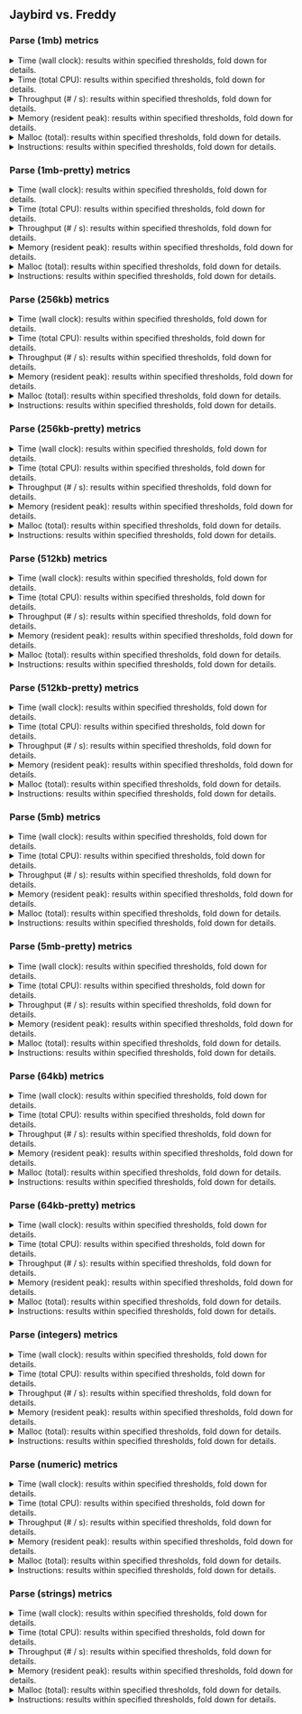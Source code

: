 
## Jaybird vs. Freddy

### Parse (1mb) metrics

<details><summary>Time (wall clock): results within specified thresholds, fold down for details.</summary>
<p>

|         Time (wall clock) (μs) *         |        p0 |       p25 |       p50 |       p75 |       p90 |       p99 |      p100 |   Samples |
|:----------------------------------------:|----------:|----------:|----------:|----------:|----------:|----------:|----------:|----------:|
|                  freddy                  |      3400 |      3521 |      3559 |      3684 |      3934 |      4039 |      4094 |       272 |
|                 jaybird                  |      2142 |      2189 |      2238 |      2421 |      2499 |      2562 |      2635 |       427 |
|                    Δ                     |     -1258 |     -1332 |     -1321 |     -1263 |     -1435 |     -1477 |     -1459 |       155 |
|              Improvement %               |        37 |        38 |        37 |        34 |        36 |        37 |        36 |       155 |

<p>
</details>

<details><summary>Time (total CPU): results within specified thresholds, fold down for details.</summary>
<p>

|         Time (total CPU) (μs) *          |        p0 |       p25 |       p50 |       p75 |       p90 |       p99 |      p100 |   Samples |
|:----------------------------------------:|----------:|----------:|----------:|----------:|----------:|----------:|----------:|----------:|
|                  freddy                  |      3409 |      3523 |      3561 |      3686 |      3930 |      4037 |      4087 |       272 |
|                 jaybird                  |      2144 |      2191 |      2238 |      2423 |      2501 |      2568 |      2632 |       427 |
|                    Δ                     |     -1265 |     -1332 |     -1323 |     -1263 |     -1429 |     -1469 |     -1455 |       155 |
|              Improvement %               |        37 |        38 |        37 |        34 |        36 |        36 |        36 |       155 |

<p>
</details>

<details><summary>Throughput (# / s): results within specified thresholds, fold down for details.</summary>
<p>

|          Throughput (# / s) (#)          |        p0 |       p25 |       p50 |       p75 |       p90 |       p99 |      p100 |   Samples |
|:----------------------------------------:|----------:|----------:|----------:|----------:|----------:|----------:|----------:|----------:|
|                  freddy                  |       294 |       284 |       281 |       271 |       254 |       248 |       244 |       272 |
|                 jaybird                  |       467 |       457 |       447 |       413 |       400 |       390 |       379 |       427 |
|                    Δ                     |       173 |       173 |       166 |       142 |       146 |       142 |       135 |       155 |
|              Improvement %               |        59 |        61 |        59 |        52 |        57 |        57 |        55 |       155 |

<p>
</details>

<details><summary>Memory (resident peak): results within specified thresholds, fold down for details.</summary>
<p>

|        Memory (resident peak) (M)        |        p0 |       p25 |       p50 |       p75 |       p90 |       p99 |      p100 |   Samples |
|:----------------------------------------:|----------:|----------:|----------:|----------:|----------:|----------:|----------:|----------:|
|                  freddy                  |        27 |        29 |        29 |        29 |        29 |        29 |        29 |       272 |
|                 jaybird                  |        29 |        31 |        31 |        31 |        31 |        31 |        31 |       427 |
|                    Δ                     |         2 |         2 |         2 |         2 |         2 |         2 |         2 |       155 |
|              Improvement %               |        -7 |        -7 |        -7 |        -7 |        -7 |        -7 |        -7 |       155 |

<p>
</details>

<details><summary>Malloc (total): results within specified thresholds, fold down for details.</summary>
<p>

|           Malloc (total) (K) *           |        p0 |       p25 |       p50 |       p75 |       p90 |       p99 |      p100 |   Samples |
|:----------------------------------------:|----------:|----------:|----------:|----------:|----------:|----------:|----------:|----------:|
|                  freddy                  |        11 |        11 |        11 |        11 |        11 |        11 |        11 |       272 |
|                 jaybird                  |        11 |        11 |        11 |        11 |        11 |        11 |        11 |       427 |
|                    Δ                     |         0 |         0 |         0 |         0 |         0 |         0 |         0 |       155 |
|              Improvement %               |         0 |         0 |         0 |         0 |         0 |         0 |         0 |       155 |

<p>
</details>

<details><summary>Instructions: results within specified thresholds, fold down for details.</summary>
<p>

|            Instructions (M) *            |        p0 |       p25 |       p50 |       p75 |       p90 |       p99 |      p100 |   Samples |
|:----------------------------------------:|----------:|----------:|----------:|----------:|----------:|----------:|----------:|----------:|
|                  freddy                  |        66 |        67 |        67 |        67 |        67 |        68 |        68 |       272 |
|                 jaybird                  |        47 |        47 |        47 |        47 |        47 |        48 |        49 |       427 |
|                    Δ                     |       -19 |       -20 |       -20 |       -20 |       -20 |       -20 |       -19 |       155 |
|              Improvement %               |        29 |        30 |        30 |        30 |        30 |        29 |        28 |       155 |

<p>
</details>

### Parse (1mb-pretty) metrics

<details><summary>Time (wall clock): results within specified thresholds, fold down for details.</summary>
<p>

|         Time (wall clock) (μs) *         |        p0 |       p25 |       p50 |       p75 |       p90 |       p99 |      p100 |   Samples |
|:----------------------------------------:|----------:|----------:|----------:|----------:|----------:|----------:|----------:|----------:|
|                  freddy                  |      3518 |      3690 |      3940 |      4094 |      4227 |      4768 |      4908 |       251 |
|                 jaybird                  |      2181 |      2251 |      2294 |      2458 |      2523 |      2589 |      2701 |       418 |
|                    Δ                     |     -1337 |     -1439 |     -1646 |     -1636 |     -1704 |     -2179 |     -2207 |       167 |
|              Improvement %               |        38 |        39 |        42 |        40 |        40 |        46 |        45 |       167 |

<p>
</details>

<details><summary>Time (total CPU): results within specified thresholds, fold down for details.</summary>
<p>

|         Time (total CPU) (μs) *          |        p0 |       p25 |       p50 |       p75 |       p90 |       p99 |      p100 |   Samples |
|:----------------------------------------:|----------:|----------:|----------:|----------:|----------:|----------:|----------:|----------:|
|                  freddy                  |      3526 |      3697 |      3942 |      4094 |      4231 |      4768 |      4903 |       251 |
|                 jaybird                  |      2183 |      2253 |      2292 |      2451 |      2523 |      2597 |      2703 |       418 |
|                    Δ                     |     -1343 |     -1444 |     -1650 |     -1643 |     -1708 |     -2171 |     -2200 |       167 |
|              Improvement %               |        38 |        39 |        42 |        40 |        40 |        46 |        45 |       167 |

<p>
</details>

<details><summary>Throughput (# / s): results within specified thresholds, fold down for details.</summary>
<p>

|          Throughput (# / s) (#)          |        p0 |       p25 |       p50 |       p75 |       p90 |       p99 |      p100 |   Samples |
|:----------------------------------------:|----------:|----------:|----------:|----------:|----------:|----------:|----------:|----------:|
|                  freddy                  |       284 |       271 |       254 |       244 |       237 |       210 |       204 |       251 |
|                 jaybird                  |       459 |       444 |       436 |       407 |       396 |       386 |       370 |       418 |
|                    Δ                     |       175 |       173 |       182 |       163 |       159 |       176 |       166 |       167 |
|              Improvement %               |        62 |        64 |        72 |        67 |        67 |        84 |        81 |       167 |

<p>
</details>

<details><summary>Memory (resident peak): results within specified thresholds, fold down for details.</summary>
<p>

|        Memory (resident peak) (M)        |        p0 |       p25 |       p50 |       p75 |       p90 |       p99 |      p100 |   Samples |
|:----------------------------------------:|----------:|----------:|----------:|----------:|----------:|----------:|----------:|----------:|
|                  freddy                  |        27 |        28 |        28 |        29 |        29 |        29 |        29 |       251 |
|                 jaybird                  |        29 |        31 |        31 |        31 |        31 |        31 |        31 |       418 |
|                    Δ                     |         2 |         3 |         3 |         2 |         2 |         2 |         2 |       167 |
|              Improvement %               |        -7 |       -11 |       -11 |        -7 |        -7 |        -7 |        -7 |       167 |

<p>
</details>

<details><summary>Malloc (total): results within specified thresholds, fold down for details.</summary>
<p>

|           Malloc (total) (K) *           |        p0 |       p25 |       p50 |       p75 |       p90 |       p99 |      p100 |   Samples |
|:----------------------------------------:|----------:|----------:|----------:|----------:|----------:|----------:|----------:|----------:|
|                  freddy                  |        11 |        11 |        11 |        11 |        11 |        11 |        11 |       251 |
|                 jaybird                  |        11 |        11 |        11 |        11 |        11 |        11 |        11 |       418 |
|                    Δ                     |         0 |         0 |         0 |         0 |         0 |         0 |         0 |       167 |
|              Improvement %               |         0 |         0 |         0 |         0 |         0 |         0 |         0 |       167 |

<p>
</details>

<details><summary>Instructions: results within specified thresholds, fold down for details.</summary>
<p>

|            Instructions (M) *            |        p0 |       p25 |       p50 |       p75 |       p90 |       p99 |      p100 |   Samples |
|:----------------------------------------:|----------:|----------:|----------:|----------:|----------:|----------:|----------:|----------:|
|                  freddy                  |        67 |        68 |        68 |        68 |        68 |        69 |        69 |       251 |
|                 jaybird                  |        48 |        48 |        48 |        48 |        48 |        49 |        50 |       418 |
|                    Δ                     |       -19 |       -20 |       -20 |       -20 |       -20 |       -20 |       -19 |       167 |
|              Improvement %               |        28 |        29 |        29 |        29 |        29 |        29 |        28 |       167 |

<p>
</details>

### Parse (256kb) metrics

<details><summary>Time (wall clock): results within specified thresholds, fold down for details.</summary>
<p>

|         Time (wall clock) (μs) *         |        p0 |       p25 |       p50 |       p75 |       p90 |       p99 |      p100 |   Samples |
|:----------------------------------------:|----------:|----------:|----------:|----------:|----------:|----------:|----------:|----------:|
|                  freddy                  |       855 |       874 |       887 |       967 |       986 |      1021 |      1080 |      1039 |
|                 jaybird                  |       534 |       546 |       558 |       611 |       624 |       654 |       746 |      1609 |
|                    Δ                     |      -321 |      -328 |      -329 |      -356 |      -362 |      -367 |      -334 |       570 |
|              Improvement %               |        38 |        38 |        37 |        37 |        37 |        36 |        31 |       570 |

<p>
</details>

<details><summary>Time (total CPU): results within specified thresholds, fold down for details.</summary>
<p>

|         Time (total CPU) (μs) *          |        p0 |       p25 |       p50 |       p75 |       p90 |       p99 |      p100 |   Samples |
|:----------------------------------------:|----------:|----------:|----------:|----------:|----------:|----------:|----------:|----------:|
|                  freddy                  |       857 |       877 |       889 |       969 |       988 |      1022 |      1080 |      1039 |
|                 jaybird                  |       536 |       549 |       560 |       613 |       626 |       651 |       695 |      1609 |
|                    Δ                     |      -321 |      -328 |      -329 |      -356 |      -362 |      -371 |      -385 |       570 |
|              Improvement %               |        37 |        37 |        37 |        37 |        37 |        36 |        36 |       570 |

<p>
</details>

<details><summary>Throughput (# / s): results within specified thresholds, fold down for details.</summary>
<p>

|          Throughput (# / s) (#)          |        p0 |       p25 |       p50 |       p75 |       p90 |       p99 |      p100 |   Samples |
|:----------------------------------------:|----------:|----------:|----------:|----------:|----------:|----------:|----------:|----------:|
|                  freddy                  |      1170 |      1144 |      1127 |      1034 |      1015 |       980 |       926 |      1039 |
|                 jaybird                  |      1874 |      1831 |      1793 |      1637 |      1603 |      1530 |      1341 |      1609 |
|                    Δ                     |       704 |       687 |       666 |       603 |       588 |       550 |       415 |       570 |
|              Improvement %               |        60 |        60 |        59 |        58 |        58 |        56 |        45 |       570 |

<p>
</details>

<details><summary>Memory (resident peak): results within specified thresholds, fold down for details.</summary>
<p>

|        Memory (resident peak) (M)        |        p0 |       p25 |       p50 |       p75 |       p90 |       p99 |      p100 |   Samples |
|:----------------------------------------:|----------:|----------:|----------:|----------:|----------:|----------:|----------:|----------:|
|                  freddy                  |        25 |        26 |        26 |        26 |        26 |        26 |        26 |      1039 |
|                 jaybird                  |        25 |        27 |        27 |        27 |        27 |        27 |        27 |      1609 |
|                    Δ                     |         0 |         1 |         1 |         1 |         1 |         1 |         1 |       570 |
|              Improvement %               |         0 |        -4 |        -4 |        -4 |        -4 |        -4 |        -4 |       570 |

<p>
</details>

<details><summary>Malloc (total): results within specified thresholds, fold down for details.</summary>
<p>

|             Malloc (total) *             |        p0 |       p25 |       p50 |       p75 |       p90 |       p99 |      p100 |   Samples |
|:----------------------------------------:|----------:|----------:|----------:|----------:|----------:|----------:|----------:|----------:|
|                  freddy                  |      2650 |      2650 |      2650 |      2650 |      2650 |      2650 |      2650 |      1039 |
|                 jaybird                  |      2636 |      2636 |      2636 |      2636 |      2636 |      2636 |      2636 |      1609 |
|                    Δ                     |       -14 |       -14 |       -14 |       -14 |       -14 |       -14 |       -14 |       570 |
|              Improvement %               |         1 |         1 |         1 |         1 |         1 |         1 |         1 |       570 |

<p>
</details>

<details><summary>Instructions: results within specified thresholds, fold down for details.</summary>
<p>

|            Instructions (M) *            |        p0 |       p25 |       p50 |       p75 |       p90 |       p99 |      p100 |   Samples |
|:----------------------------------------:|----------:|----------:|----------:|----------:|----------:|----------:|----------:|----------:|
|                  freddy                  |        17 |        17 |        17 |        17 |        17 |        17 |        17 |      1039 |
|                 jaybird                  |        12 |        12 |        12 |        12 |        12 |        12 |        12 |      1609 |
|                    Δ                     |        -5 |        -5 |        -5 |        -5 |        -5 |        -5 |        -5 |       570 |
|              Improvement %               |        29 |        29 |        29 |        29 |        29 |        29 |        29 |       570 |

<p>
</details>

### Parse (256kb-pretty) metrics

<details><summary>Time (wall clock): results within specified thresholds, fold down for details.</summary>
<p>

|         Time (wall clock) (μs) *         |        p0 |       p25 |       p50 |       p75 |       p90 |       p99 |      p100 |   Samples |
|:----------------------------------------:|----------:|----------:|----------:|----------:|----------:|----------:|----------:|----------:|
|                  freddy                  |       858 |       887 |       907 |       986 |      1007 |      1042 |      1064 |      1020 |
|                 jaybird                  |       539 |       559 |       570 |       624 |       637 |       668 |       706 |      1580 |
|                    Δ                     |      -319 |      -328 |      -337 |      -362 |      -370 |      -374 |      -358 |       560 |
|              Improvement %               |        37 |        37 |        37 |        37 |        37 |        36 |        34 |       560 |

<p>
</details>

<details><summary>Time (total CPU): results within specified thresholds, fold down for details.</summary>
<p>

|         Time (total CPU) (μs) *          |        p0 |       p25 |       p50 |       p75 |       p90 |       p99 |      p100 |   Samples |
|:----------------------------------------:|----------:|----------:|----------:|----------:|----------:|----------:|----------:|----------:|
|                  freddy                  |       860 |       889 |       909 |       988 |      1009 |      1041 |      1066 |      1020 |
|                 jaybird                  |       541 |       561 |       572 |       626 |       639 |       668 |       708 |      1580 |
|                    Δ                     |      -319 |      -328 |      -337 |      -362 |      -370 |      -373 |      -358 |       560 |
|              Improvement %               |        37 |        37 |        37 |        37 |        37 |        36 |        34 |       560 |

<p>
</details>

<details><summary>Throughput (# / s): results within specified thresholds, fold down for details.</summary>
<p>

|          Throughput (# / s) (#)          |        p0 |       p25 |       p50 |       p75 |       p90 |       p99 |      p100 |   Samples |
|:----------------------------------------:|----------:|----------:|----------:|----------:|----------:|----------:|----------:|----------:|
|                  freddy                  |      1166 |      1128 |      1103 |      1015 |       994 |       960 |       940 |      1020 |
|                 jaybird                  |      1856 |      1791 |      1755 |      1604 |      1570 |      1498 |      1417 |      1580 |
|                    Δ                     |       690 |       663 |       652 |       589 |       576 |       538 |       477 |       560 |
|              Improvement %               |        59 |        59 |        59 |        58 |        58 |        56 |        51 |       560 |

<p>
</details>

<details><summary>Memory (resident peak): results within specified thresholds, fold down for details.</summary>
<p>

|        Memory (resident peak) (M)        |        p0 |       p25 |       p50 |       p75 |       p90 |       p99 |      p100 |   Samples |
|:----------------------------------------:|----------:|----------:|----------:|----------:|----------:|----------:|----------:|----------:|
|                  freddy                  |        25 |        26 |        26 |        26 |        26 |        26 |        26 |      1020 |
|                 jaybird                  |        25 |        27 |        27 |        27 |        27 |        27 |        27 |      1580 |
|                    Δ                     |         0 |         1 |         1 |         1 |         1 |         1 |         1 |       560 |
|              Improvement %               |         0 |        -4 |        -4 |        -4 |        -4 |        -4 |        -4 |       560 |

<p>
</details>

<details><summary>Malloc (total): results within specified thresholds, fold down for details.</summary>
<p>

|             Malloc (total) *             |        p0 |       p25 |       p50 |       p75 |       p90 |       p99 |      p100 |   Samples |
|:----------------------------------------:|----------:|----------:|----------:|----------:|----------:|----------:|----------:|----------:|
|                  freddy                  |      2650 |      2650 |      2650 |      2650 |      2650 |      2650 |      2650 |      1020 |
|                 jaybird                  |      2636 |      2636 |      2636 |      2636 |      2636 |      2636 |      2636 |      1580 |
|                    Δ                     |       -14 |       -14 |       -14 |       -14 |       -14 |       -14 |       -14 |       560 |
|              Improvement %               |         1 |         1 |         1 |         1 |         1 |         1 |         1 |       560 |

<p>
</details>

<details><summary>Instructions: results within specified thresholds, fold down for details.</summary>
<p>

|            Instructions (M) *            |        p0 |       p25 |       p50 |       p75 |       p90 |       p99 |      p100 |   Samples |
|:----------------------------------------:|----------:|----------:|----------:|----------:|----------:|----------:|----------:|----------:|
|                  freddy                  |        17 |        17 |        17 |        17 |        17 |        17 |        17 |      1020 |
|                 jaybird                  |        12 |        12 |        12 |        12 |        12 |        12 |        12 |      1580 |
|                    Δ                     |        -5 |        -5 |        -5 |        -5 |        -5 |        -5 |        -5 |       560 |
|              Improvement %               |        29 |        29 |        29 |        29 |        29 |        29 |        29 |       560 |

<p>
</details>

### Parse (512kb) metrics

<details><summary>Time (wall clock): results within specified thresholds, fold down for details.</summary>
<p>

|         Time (wall clock) (μs) *         |        p0 |       p25 |       p50 |       p75 |       p90 |       p99 |      p100 |   Samples |
|:----------------------------------------:|----------:|----------:|----------:|----------:|----------:|----------:|----------:|----------:|
|                  freddy                  |      1691 |      1723 |      1754 |      1912 |      1944 |      1994 |      2044 |       538 |
|                 jaybird                  |      1067 |      1089 |      1103 |      1205 |      1238 |      1362 |      1507 |       842 |
|                    Δ                     |      -624 |      -634 |      -651 |      -707 |      -706 |      -632 |      -537 |       304 |
|              Improvement %               |        37 |        37 |        37 |        37 |        36 |        32 |        26 |       304 |

<p>
</details>

<details><summary>Time (total CPU): results within specified thresholds, fold down for details.</summary>
<p>

|         Time (total CPU) (μs) *          |        p0 |       p25 |       p50 |       p75 |       p90 |       p99 |      p100 |   Samples |
|:----------------------------------------:|----------:|----------:|----------:|----------:|----------:|----------:|----------:|----------:|
|                  freddy                  |      1693 |      1726 |      1756 |      1916 |      1947 |      1992 |      2047 |       538 |
|                 jaybird                  |      1069 |      1091 |      1106 |      1206 |      1242 |      1364 |      1505 |       842 |
|                    Δ                     |      -624 |      -635 |      -650 |      -710 |      -705 |      -628 |      -542 |       304 |
|              Improvement %               |        37 |        37 |        37 |        37 |        36 |        32 |        26 |       304 |

<p>
</details>

<details><summary>Throughput (# / s): results within specified thresholds, fold down for details.</summary>
<p>

|          Throughput (# / s) (#)          |        p0 |       p25 |       p50 |       p75 |       p90 |       p99 |      p100 |   Samples |
|:----------------------------------------:|----------:|----------:|----------:|----------:|----------:|----------:|----------:|----------:|
|                  freddy                  |       591 |       580 |       570 |       523 |       515 |       502 |       489 |       538 |
|                 jaybird                  |       938 |       919 |       907 |       830 |       808 |       735 |       663 |       842 |
|                    Δ                     |       347 |       339 |       337 |       307 |       293 |       233 |       174 |       304 |
|              Improvement %               |        59 |        58 |        59 |        59 |        57 |        46 |        36 |       304 |

<p>
</details>

<details><summary>Memory (resident peak): results within specified thresholds, fold down for details.</summary>
<p>

|        Memory (resident peak) (M)        |        p0 |       p25 |       p50 |       p75 |       p90 |       p99 |      p100 |   Samples |
|:----------------------------------------:|----------:|----------:|----------:|----------:|----------:|----------:|----------:|----------:|
|                  freddy                  |        26 |        27 |        27 |        27 |        27 |        27 |        27 |       538 |
|                 jaybird                  |        26 |        28 |        28 |        28 |        28 |        28 |        28 |       842 |
|                    Δ                     |         0 |         1 |         1 |         1 |         1 |         1 |         1 |       304 |
|              Improvement %               |         0 |        -4 |        -4 |        -4 |        -4 |        -4 |        -4 |       304 |

<p>
</details>

<details><summary>Malloc (total): results within specified thresholds, fold down for details.</summary>
<p>

|             Malloc (total) *             |        p0 |       p25 |       p50 |       p75 |       p90 |       p99 |      p100 |   Samples |
|:----------------------------------------:|----------:|----------:|----------:|----------:|----------:|----------:|----------:|----------:|
|                  freddy                  |      5279 |      5279 |      5279 |      5279 |      5279 |      5279 |      5279 |       538 |
|                 jaybird                  |      5270 |      5270 |      5270 |      5270 |      5270 |      5270 |      5270 |       842 |
|                    Δ                     |        -9 |        -9 |        -9 |        -9 |        -9 |        -9 |        -9 |       304 |
|              Improvement %               |         0 |         0 |         0 |         0 |         0 |         0 |         0 |       304 |

<p>
</details>

<details><summary>Instructions: results within specified thresholds, fold down for details.</summary>
<p>

|            Instructions (M) *            |        p0 |       p25 |       p50 |       p75 |       p90 |       p99 |      p100 |   Samples |
|:----------------------------------------:|----------:|----------:|----------:|----------:|----------:|----------:|----------:|----------:|
|                  freddy                  |        33 |        33 |        33 |        33 |        33 |        34 |        34 |       538 |
|                 jaybird                  |        23 |        23 |        24 |        24 |        24 |        24 |        25 |       842 |
|                    Δ                     |       -10 |       -10 |        -9 |        -9 |        -9 |       -10 |        -9 |       304 |
|              Improvement %               |        30 |        30 |        27 |        27 |        27 |        29 |        26 |       304 |

<p>
</details>

### Parse (512kb-pretty) metrics

<details><summary>Time (wall clock): results within specified thresholds, fold down for details.</summary>
<p>

|         Time (wall clock) (μs) *         |        p0 |       p25 |       p50 |       p75 |       p90 |       p99 |      p100 |   Samples |
|:----------------------------------------:|----------:|----------:|----------:|----------:|----------:|----------:|----------:|----------:|
|                  freddy                  |      1742 |      1785 |      1816 |      1977 |      2009 |      2060 |      2084 |       521 |
|                 jaybird                  |      1087 |      1111 |      1129 |      1237 |      1261 |      1317 |      1441 |       824 |
|                    Δ                     |      -655 |      -674 |      -687 |      -740 |      -748 |      -743 |      -643 |       303 |
|              Improvement %               |        38 |        38 |        38 |        37 |        37 |        36 |        31 |       303 |

<p>
</details>

<details><summary>Time (total CPU): results within specified thresholds, fold down for details.</summary>
<p>

|         Time (total CPU) (μs) *          |        p0 |       p25 |       p50 |       p75 |       p90 |       p99 |      p100 |   Samples |
|:----------------------------------------:|----------:|----------:|----------:|----------:|----------:|----------:|----------:|----------:|
|                  freddy                  |      1744 |      1788 |      1819 |      1978 |      2012 |      2062 |      2086 |       521 |
|                 jaybird                  |      1088 |      1113 |      1132 |      1240 |      1264 |      1316 |      1446 |       824 |
|                    Δ                     |      -656 |      -675 |      -687 |      -738 |      -748 |      -746 |      -640 |       303 |
|              Improvement %               |        38 |        38 |        38 |        37 |        37 |        36 |        31 |       303 |

<p>
</details>

<details><summary>Throughput (# / s): results within specified thresholds, fold down for details.</summary>
<p>

|          Throughput (# / s) (#)          |        p0 |       p25 |       p50 |       p75 |       p90 |       p99 |      p100 |   Samples |
|:----------------------------------------:|----------:|----------:|----------:|----------:|----------:|----------:|----------:|----------:|
|                  freddy                  |       574 |       560 |       551 |       506 |       498 |       486 |       480 |       521 |
|                 jaybird                  |       920 |       901 |       886 |       808 |       793 |       760 |       694 |       824 |
|                    Δ                     |       346 |       341 |       335 |       302 |       295 |       274 |       214 |       303 |
|              Improvement %               |        60 |        61 |        61 |        60 |        59 |        56 |        45 |       303 |

<p>
</details>

<details><summary>Memory (resident peak): results within specified thresholds, fold down for details.</summary>
<p>

|        Memory (resident peak) (M)        |        p0 |       p25 |       p50 |       p75 |       p90 |       p99 |      p100 |   Samples |
|:----------------------------------------:|----------:|----------:|----------:|----------:|----------:|----------:|----------:|----------:|
|                  freddy                  |        26 |        27 |        27 |        27 |        27 |        27 |        27 |       521 |
|                 jaybird                  |        26 |        28 |        28 |        28 |        28 |        28 |        28 |       824 |
|                    Δ                     |         0 |         1 |         1 |         1 |         1 |         1 |         1 |       303 |
|              Improvement %               |         0 |        -4 |        -4 |        -4 |        -4 |        -4 |        -4 |       303 |

<p>
</details>

<details><summary>Malloc (total): results within specified thresholds, fold down for details.</summary>
<p>

|             Malloc (total) *             |        p0 |       p25 |       p50 |       p75 |       p90 |       p99 |      p100 |   Samples |
|:----------------------------------------:|----------:|----------:|----------:|----------:|----------:|----------:|----------:|----------:|
|                  freddy                  |      5279 |      5279 |      5279 |      5279 |      5279 |      5279 |      5279 |       521 |
|                 jaybird                  |      5270 |      5270 |      5270 |      5270 |      5270 |      5270 |      5270 |       824 |
|                    Δ                     |        -9 |        -9 |        -9 |        -9 |        -9 |        -9 |        -9 |       303 |
|              Improvement %               |         0 |         0 |         0 |         0 |         0 |         0 |         0 |       303 |

<p>
</details>

<details><summary>Instructions: results within specified thresholds, fold down for details.</summary>
<p>

|            Instructions (M) *            |        p0 |       p25 |       p50 |       p75 |       p90 |       p99 |      p100 |   Samples |
|:----------------------------------------:|----------:|----------:|----------:|----------:|----------:|----------:|----------:|----------:|
|                  freddy                  |        34 |        34 |        34 |        34 |        34 |        34 |        35 |       521 |
|                 jaybird                  |        24 |        24 |        24 |        24 |        24 |        25 |        25 |       824 |
|                    Δ                     |       -10 |       -10 |       -10 |       -10 |       -10 |        -9 |       -10 |       303 |
|              Improvement %               |        29 |        29 |        29 |        29 |        29 |        26 |        29 |       303 |

<p>
</details>

### Parse (5mb) metrics

<details><summary>Time (wall clock): results within specified thresholds, fold down for details.</summary>
<p>

|         Time (wall clock) (ms) *         |        p0 |       p25 |       p50 |       p75 |       p90 |       p99 |      p100 |   Samples |
|:----------------------------------------:|----------:|----------:|----------:|----------:|----------:|----------:|----------:|----------:|
|                  freddy                  |        17 |        17 |        18 |        18 |        19 |        19 |        19 |        56 |
|                 jaybird                  |        12 |        12 |        12 |        13 |        13 |        14 |        14 |        80 |
|                    Δ                     |        -5 |        -5 |        -6 |        -5 |        -6 |        -5 |        -5 |        24 |
|              Improvement %               |        29 |        29 |        33 |        28 |        32 |        26 |        26 |        24 |

<p>
</details>

<details><summary>Time (total CPU): results within specified thresholds, fold down for details.</summary>
<p>

|         Time (total CPU) (ms) *          |        p0 |       p25 |       p50 |       p75 |       p90 |       p99 |      p100 |   Samples |
|:----------------------------------------:|----------:|----------:|----------:|----------:|----------:|----------:|----------:|----------:|
|                  freddy                  |        17 |        17 |        18 |        18 |        19 |        19 |        19 |        56 |
|                 jaybird                  |        12 |        12 |        12 |        13 |        13 |        14 |        14 |        80 |
|                    Δ                     |        -5 |        -5 |        -6 |        -5 |        -6 |        -5 |        -5 |        24 |
|              Improvement %               |        29 |        29 |        33 |        28 |        32 |        26 |        26 |        24 |

<p>
</details>

<details><summary>Throughput (# / s): results within specified thresholds, fold down for details.</summary>
<p>

|          Throughput (# / s) (#)          |        p0 |       p25 |       p50 |       p75 |       p90 |       p99 |      p100 |   Samples |
|:----------------------------------------:|----------:|----------:|----------:|----------:|----------:|----------:|----------:|----------:|
|                  freddy                  |        58 |        57 |        56 |        54 |        52 |        51 |        51 |        56 |
|                 jaybird                  |        86 |        85 |        81 |        78 |        76 |        71 |        71 |        80 |
|                    Δ                     |        28 |        28 |        25 |        24 |        24 |        20 |        20 |        24 |
|              Improvement %               |        48 |        49 |        45 |        44 |        46 |        39 |        39 |        24 |

<p>
</details>

<details><summary>Memory (resident peak): results within specified thresholds, fold down for details.</summary>
<p>

|        Memory (resident peak) (M)        |        p0 |       p25 |       p50 |       p75 |       p90 |       p99 |      p100 |   Samples |
|:----------------------------------------:|----------:|----------:|----------:|----------:|----------:|----------:|----------:|----------:|
|                  freddy                  |        35 |        39 |        39 |        39 |        39 |        39 |        39 |        56 |
|                 jaybird                  |        43 |        53 |        53 |        53 |        53 |        53 |        53 |        80 |
|                    Δ                     |         8 |        14 |        14 |        14 |        14 |        14 |        14 |        24 |
|              Improvement %               |       -23 |       -36 |       -36 |       -36 |       -36 |       -36 |       -36 |        24 |

<p>
</details>

<details><summary>Malloc (total): results within specified thresholds, fold down for details.</summary>
<p>

|           Malloc (total) (K) *           |        p0 |       p25 |       p50 |       p75 |       p90 |       p99 |      p100 |   Samples |
|:----------------------------------------:|----------:|----------:|----------:|----------:|----------:|----------:|----------:|----------:|
|                  freddy                  |        53 |        53 |        53 |        53 |        53 |        53 |        53 |        56 |
|                 jaybird                  |        53 |        53 |        53 |        53 |        53 |        53 |        53 |        80 |
|                    Δ                     |         0 |         0 |         0 |         0 |         0 |         0 |         0 |        24 |
|              Improvement %               |         0 |         0 |         0 |         0 |         0 |         0 |         0 |        24 |

<p>
</details>

<details><summary>Instructions: results within specified thresholds, fold down for details.</summary>
<p>

|            Instructions (M) *            |        p0 |       p25 |       p50 |       p75 |       p90 |       p99 |      p100 |   Samples |
|:----------------------------------------:|----------:|----------:|----------:|----------:|----------:|----------:|----------:|----------:|
|                  freddy                  |       332 |       333 |       333 |       333 |       333 |       338 |       338 |        56 |
|                 jaybird                  |       239 |       240 |       241 |       241 |       244 |       253 |       253 |        80 |
|                    Δ                     |       -93 |       -93 |       -92 |       -92 |       -89 |       -85 |       -85 |        24 |
|              Improvement %               |        28 |        28 |        28 |        28 |        27 |        25 |        25 |        24 |

<p>
</details>

### Parse (5mb-pretty) metrics

<details><summary>Time (wall clock): results within specified thresholds, fold down for details.</summary>
<p>

|         Time (wall clock) (ms) *         |        p0 |       p25 |       p50 |       p75 |       p90 |       p99 |      p100 |   Samples |
|:----------------------------------------:|----------:|----------:|----------:|----------:|----------:|----------:|----------:|----------:|
|                  freddy                  |        18 |        18 |        19 |        19 |        20 |        20 |        20 |        53 |
|                 jaybird                  |        12 |        12 |        12 |        13 |        14 |        15 |        15 |        78 |
|                    Δ                     |        -6 |        -6 |        -7 |        -6 |        -6 |        -5 |        -5 |        25 |
|              Improvement %               |        33 |        33 |        37 |        32 |        30 |        25 |        25 |        25 |

<p>
</details>

<details><summary>Time (total CPU): results within specified thresholds, fold down for details.</summary>
<p>

|         Time (total CPU) (ms) *          |        p0 |       p25 |       p50 |       p75 |       p90 |       p99 |      p100 |   Samples |
|:----------------------------------------:|----------:|----------:|----------:|----------:|----------:|----------:|----------:|----------:|
|                  freddy                  |        18 |        18 |        19 |        19 |        20 |        20 |        20 |        53 |
|                 jaybird                  |        12 |        12 |        12 |        13 |        14 |        15 |        15 |        78 |
|                    Δ                     |        -6 |        -6 |        -7 |        -6 |        -6 |        -5 |        -5 |        25 |
|              Improvement %               |        33 |        33 |        37 |        32 |        30 |        25 |        25 |        25 |

<p>
</details>

<details><summary>Throughput (# / s): results within specified thresholds, fold down for details.</summary>
<p>

|          Throughput (# / s) (#)          |        p0 |       p25 |       p50 |       p75 |       p90 |       p99 |      p100 |   Samples |
|:----------------------------------------:|----------:|----------:|----------:|----------:|----------:|----------:|----------:|----------:|
|                  freddy                  |        57 |        55 |        53 |        52 |        51 |        49 |        49 |        53 |
|                 jaybird                  |        86 |        84 |        80 |        76 |        74 |        69 |        69 |        78 |
|                    Δ                     |        29 |        29 |        27 |        24 |        23 |        20 |        20 |        25 |
|              Improvement %               |        51 |        53 |        51 |        46 |        45 |        41 |        41 |        25 |

<p>
</details>

<details><summary>Memory (resident peak): results within specified thresholds, fold down for details.</summary>
<p>

|        Memory (resident peak) (M)        |        p0 |       p25 |       p50 |       p75 |       p90 |       p99 |      p100 |   Samples |
|:----------------------------------------:|----------:|----------:|----------:|----------:|----------:|----------:|----------:|----------:|
|                  freddy                  |        33 |        40 |        41 |        41 |        41 |        41 |        41 |        53 |
|                 jaybird                  |        43 |        52 |        52 |        52 |        52 |        52 |        52 |        78 |
|                    Δ                     |        10 |        12 |        11 |        11 |        11 |        11 |        11 |        25 |
|              Improvement %               |       -30 |       -30 |       -27 |       -27 |       -27 |       -27 |       -27 |        25 |

<p>
</details>

<details><summary>Malloc (total): results within specified thresholds, fold down for details.</summary>
<p>

|           Malloc (total) (K) *           |        p0 |       p25 |       p50 |       p75 |       p90 |       p99 |      p100 |   Samples |
|:----------------------------------------:|----------:|----------:|----------:|----------:|----------:|----------:|----------:|----------:|
|                  freddy                  |        53 |        53 |        53 |        53 |        53 |        53 |        53 |        53 |
|                 jaybird                  |        53 |        53 |        53 |        53 |        53 |        53 |        53 |        78 |
|                    Δ                     |         0 |         0 |         0 |         0 |         0 |         0 |         0 |        25 |
|              Improvement %               |         0 |         0 |         0 |         0 |         0 |         0 |         0 |        25 |

<p>
</details>

<details><summary>Instructions: results within specified thresholds, fold down for details.</summary>
<p>

|            Instructions (M) *            |        p0 |       p25 |       p50 |       p75 |       p90 |       p99 |      p100 |   Samples |
|:----------------------------------------:|----------:|----------:|----------:|----------:|----------:|----------:|----------:|----------:|
|                  freddy                  |       338 |       339 |       339 |       339 |       340 |       345 |       345 |        53 |
|                 jaybird                  |       245 |       245 |       246 |       246 |       251 |       257 |       257 |        78 |
|                    Δ                     |       -93 |       -94 |       -93 |       -93 |       -89 |       -88 |       -88 |        25 |
|              Improvement %               |        28 |        28 |        27 |        27 |        26 |        26 |        26 |        25 |

<p>
</details>

### Parse (64kb) metrics

<details><summary>Time (wall clock): results within specified thresholds, fold down for details.</summary>
<p>

|         Time (wall clock) (μs) *         |        p0 |       p25 |       p50 |       p75 |       p90 |       p99 |      p100 |   Samples |
|:----------------------------------------:|----------:|----------:|----------:|----------:|----------:|----------:|----------:|----------:|
|                  freddy                  |       214 |       222 |       226 |       237 |       251 |       262 |       283 |      3646 |
|                 jaybird                  |       133 |       137 |       140 |       152 |       158 |       166 |       189 |      5370 |
|                    Δ                     |       -81 |       -85 |       -86 |       -85 |       -93 |       -96 |       -94 |      1724 |
|              Improvement %               |        38 |        38 |        38 |        36 |        37 |        37 |        33 |      1724 |

<p>
</details>

<details><summary>Time (total CPU): results within specified thresholds, fold down for details.</summary>
<p>

|         Time (total CPU) (μs) *          |        p0 |       p25 |       p50 |       p75 |       p90 |       p99 |      p100 |   Samples |
|:----------------------------------------:|----------:|----------:|----------:|----------:|----------:|----------:|----------:|----------:|
|                  freddy                  |       216 |       224 |       228 |       239 |       253 |       263 |       282 |      3646 |
|                 jaybird                  |       135 |       139 |       142 |       154 |       160 |       167 |       187 |      5370 |
|                    Δ                     |       -81 |       -85 |       -86 |       -85 |       -93 |       -96 |       -95 |      1724 |
|              Improvement %               |        38 |        38 |        38 |        36 |        37 |        37 |        34 |      1724 |

<p>
</details>

<details><summary>Throughput (# / s): results within specified thresholds, fold down for details.</summary>
<p>

|          Throughput (# / s) (#)          |        p0 |       p25 |       p50 |       p75 |       p90 |       p99 |      p100 |   Samples |
|:----------------------------------------:|----------:|----------:|----------:|----------:|----------:|----------:|----------:|----------:|
|                  freddy                  |      4662 |      4515 |      4435 |      4227 |      3985 |      3825 |      3531 |      3646 |
|                 jaybird                  |      7528 |      7327 |      7131 |      6579 |      6331 |      6039 |      5283 |      5370 |
|                    Δ                     |      2866 |      2812 |      2696 |      2352 |      2346 |      2214 |      1752 |      1724 |
|              Improvement %               |        61 |        62 |        61 |        56 |        59 |        58 |        50 |      1724 |

<p>
</details>

<details><summary>Memory (resident peak): results within specified thresholds, fold down for details.</summary>
<p>

|        Memory (resident peak) (M)        |        p0 |       p25 |       p50 |       p75 |       p90 |       p99 |      p100 |   Samples |
|:----------------------------------------:|----------:|----------:|----------:|----------:|----------:|----------:|----------:|----------:|
|                  freddy                  |        25 |        25 |        25 |        25 |        25 |        25 |        25 |      3646 |
|                 jaybird                  |        25 |        25 |        25 |        25 |        25 |        25 |        25 |      5370 |
|                    Δ                     |         0 |         0 |         0 |         0 |         0 |         0 |         0 |      1724 |
|              Improvement %               |         0 |         0 |         0 |         0 |         0 |         0 |         0 |      1724 |

<p>
</details>

<details><summary>Malloc (total): results within specified thresholds, fold down for details.</summary>
<p>

|             Malloc (total) *             |        p0 |       p25 |       p50 |       p75 |       p90 |       p99 |      p100 |   Samples |
|:----------------------------------------:|----------:|----------:|----------:|----------:|----------:|----------:|----------:|----------:|
|                  freddy                  |       674 |       674 |       674 |       674 |       674 |       674 |       674 |      3646 |
|                 jaybird                  |       662 |       662 |       662 |       662 |       662 |       662 |       662 |      5370 |
|                    Δ                     |       -12 |       -12 |       -12 |       -12 |       -12 |       -12 |       -12 |      1724 |
|              Improvement %               |         2 |         2 |         2 |         2 |         2 |         2 |         2 |      1724 |

<p>
</details>

<details><summary>Instructions: results within specified thresholds, fold down for details.</summary>
<p>

|            Instructions (K) *            |        p0 |       p25 |       p50 |       p75 |       p90 |       p99 |      p100 |   Samples |
|:----------------------------------------:|----------:|----------:|----------:|----------:|----------:|----------:|----------:|----------:|
|                  freddy                  |      4185 |      4190 |      4192 |      4194 |      4198 |      4260 |      4284 |      3646 |
|                 jaybird                  |      2941 |      2943 |      2947 |      2949 |      2949 |      3019 |      3092 |      5370 |
|                    Δ                     |     -1244 |     -1247 |     -1245 |     -1245 |     -1249 |     -1241 |     -1192 |      1724 |
|              Improvement %               |        30 |        30 |        30 |        30 |        30 |        29 |        28 |      1724 |

<p>
</details>

### Parse (64kb-pretty) metrics

<details><summary>Time (wall clock): results within specified thresholds, fold down for details.</summary>
<p>

|         Time (wall clock) (μs) *         |        p0 |       p25 |       p50 |       p75 |       p90 |       p99 |      p100 |   Samples |
|:----------------------------------------:|----------:|----------:|----------:|----------:|----------:|----------:|----------:|----------:|
|                  freddy                  |       216 |       223 |       229 |       250 |       256 |       264 |       281 |      3569 |
|                 jaybird                  |       136 |       143 |       147 |       155 |       165 |       175 |       194 |      5211 |
|                    Δ                     |       -80 |       -80 |       -82 |       -95 |       -91 |       -89 |       -87 |      1642 |
|              Improvement %               |        37 |        36 |        36 |        38 |        36 |        34 |        31 |      1642 |

<p>
</details>

<details><summary>Time (total CPU): results within specified thresholds, fold down for details.</summary>
<p>

|         Time (total CPU) (μs) *          |        p0 |       p25 |       p50 |       p75 |       p90 |       p99 |      p100 |   Samples |
|:----------------------------------------:|----------:|----------:|----------:|----------:|----------:|----------:|----------:|----------:|
|                  freddy                  |       218 |       225 |       231 |       252 |       259 |       266 |       280 |      3569 |
|                 jaybird                  |       138 |       146 |       149 |       157 |       167 |       176 |       197 |      5211 |
|                    Δ                     |       -80 |       -79 |       -82 |       -95 |       -92 |       -90 |       -83 |      1642 |
|              Improvement %               |        37 |        35 |        35 |        38 |        36 |        34 |        30 |      1642 |

<p>
</details>

<details><summary>Throughput (# / s): results within specified thresholds, fold down for details.</summary>
<p>

|          Throughput (# / s) (#)          |        p0 |       p25 |       p50 |       p75 |       p90 |       p99 |      p100 |   Samples |
|:----------------------------------------:|----------:|----------:|----------:|----------:|----------:|----------:|----------:|----------:|
|                  freddy                  |      4638 |      4487 |      4371 |      4001 |      3903 |      3787 |      3561 |      3569 |
|                 jaybird                  |      7328 |      6971 |      6819 |      6455 |      6071 |      5719 |      5154 |      5211 |
|                    Δ                     |      2690 |      2484 |      2448 |      2454 |      2168 |      1932 |      1593 |      1642 |
|              Improvement %               |        58 |        55 |        56 |        61 |        56 |        51 |        45 |      1642 |

<p>
</details>

<details><summary>Memory (resident peak): results within specified thresholds, fold down for details.</summary>
<p>

|        Memory (resident peak) (M)        |        p0 |       p25 |       p50 |       p75 |       p90 |       p99 |      p100 |   Samples |
|:----------------------------------------:|----------:|----------:|----------:|----------:|----------:|----------:|----------:|----------:|
|                  freddy                  |        25 |        25 |        25 |        25 |        25 |        25 |        25 |      3569 |
|                 jaybird                  |        25 |        25 |        25 |        25 |        25 |        25 |        25 |      5211 |
|                    Δ                     |         0 |         0 |         0 |         0 |         0 |         0 |         0 |      1642 |
|              Improvement %               |         0 |         0 |         0 |         0 |         0 |         0 |         0 |      1642 |

<p>
</details>

<details><summary>Malloc (total): results within specified thresholds, fold down for details.</summary>
<p>

|             Malloc (total) *             |        p0 |       p25 |       p50 |       p75 |       p90 |       p99 |      p100 |   Samples |
|:----------------------------------------:|----------:|----------:|----------:|----------:|----------:|----------:|----------:|----------:|
|                  freddy                  |       674 |       674 |       674 |       674 |       674 |       674 |       674 |      3569 |
|                 jaybird                  |       662 |       662 |       662 |       662 |       662 |       662 |       662 |      5211 |
|                    Δ                     |       -12 |       -12 |       -12 |       -12 |       -12 |       -12 |       -12 |      1642 |
|              Improvement %               |         2 |         2 |         2 |         2 |         2 |         2 |         2 |      1642 |

<p>
</details>

<details><summary>Instructions: results within specified thresholds, fold down for details.</summary>
<p>

|            Instructions (K) *            |        p0 |       p25 |       p50 |       p75 |       p90 |       p99 |      p100 |   Samples |
|:----------------------------------------:|----------:|----------:|----------:|----------:|----------:|----------:|----------:|----------:|
|                  freddy                  |      4246 |      4248 |      4256 |      4256 |      4260 |      4321 |      4336 |      3569 |
|                 jaybird                  |      2991 |      2994 |      2996 |      2998 |      3000 |      3066 |      3139 |      5211 |
|                    Δ                     |     -1255 |     -1254 |     -1260 |     -1258 |     -1260 |     -1255 |     -1197 |      1642 |
|              Improvement %               |        30 |        30 |        30 |        30 |        30 |        29 |        28 |      1642 |

<p>
</details>

### Parse (integers) metrics

<details><summary>Time (wall clock): results within specified thresholds, fold down for details.</summary>
<p>

|         Time (wall clock) (μs) *         |        p0 |       p25 |       p50 |       p75 |       p90 |       p99 |      p100 |   Samples |
|:----------------------------------------:|----------:|----------:|----------:|----------:|----------:|----------:|----------:|----------:|
|                  freddy                  |       104 |       106 |       109 |       119 |       123 |       130 |       148 |      6531 |
|                 jaybird                  |       101 |       103 |       106 |       115 |       119 |       125 |       146 |      6862 |
|                    Δ                     |        -3 |        -3 |        -3 |        -4 |        -4 |        -5 |        -2 |       331 |
|              Improvement %               |         3 |         3 |         3 |         3 |         3 |         4 |         1 |       331 |

<p>
</details>

<details><summary>Time (total CPU): results within specified thresholds, fold down for details.</summary>
<p>

|         Time (total CPU) (μs) *          |        p0 |       p25 |       p50 |       p75 |       p90 |       p99 |      p100 |   Samples |
|:----------------------------------------:|----------:|----------:|----------:|----------:|----------:|----------:|----------:|----------:|
|                  freddy                  |       105 |       108 |       112 |       121 |       125 |       131 |       145 |      6531 |
|                 jaybird                  |       103 |       105 |       109 |       117 |       121 |       127 |       150 |      6862 |
|                    Δ                     |        -2 |        -3 |        -3 |        -4 |        -4 |        -4 |         5 |       331 |
|              Improvement %               |         2 |         3 |         3 |         3 |         3 |         3 |        -3 |       331 |

<p>
</details>

<details><summary>Throughput (# / s): results within specified thresholds, fold down for details.</summary>
<p>

|          Throughput (# / s) (#)          |        p0 |       p25 |       p50 |       p75 |       p90 |       p99 |      p100 |   Samples |
|:----------------------------------------:|----------:|----------:|----------:|----------:|----------:|----------:|----------:|----------:|
|                  freddy                  |      9654 |      9423 |      9151 |      8439 |      8147 |      7687 |      6757 |      6531 |
|                 jaybird                  |      9901 |      9679 |      9415 |      8695 |      8399 |      8035 |      6834 |      6862 |
|                    Δ                     |       247 |       256 |       264 |       256 |       252 |       348 |        77 |       331 |
|              Improvement %               |         3 |         3 |         3 |         3 |         3 |         5 |         1 |       331 |

<p>
</details>

<details><summary>Memory (resident peak): results within specified thresholds, fold down for details.</summary>
<p>

|        Memory (resident peak) (M)        |        p0 |       p25 |       p50 |       p75 |       p90 |       p99 |      p100 |   Samples |
|:----------------------------------------:|----------:|----------:|----------:|----------:|----------:|----------:|----------:|----------:|
|                  freddy                  |        25 |        26 |        26 |        26 |        26 |        26 |        26 |      6531 |
|                 jaybird                  |        25 |        26 |        26 |        26 |        26 |        26 |        26 |      6862 |
|                    Δ                     |         0 |         0 |         0 |         0 |         0 |         0 |         0 |       331 |
|              Improvement %               |         0 |         0 |         0 |         0 |         0 |         0 |         0 |       331 |

<p>
</details>

<details><summary>Malloc (total): results within specified thresholds, fold down for details.</summary>
<p>

|             Malloc (total) *             |        p0 |       p25 |       p50 |       p75 |       p90 |       p99 |      p100 |   Samples |
|:----------------------------------------:|----------:|----------:|----------:|----------:|----------:|----------:|----------:|----------:|
|                  freddy                  |       216 |       216 |       216 |       216 |       216 |       216 |       216 |      6531 |
|                 jaybird                  |        18 |        18 |        18 |        18 |        18 |        18 |        18 |      6862 |
|                    Δ                     |      -198 |      -198 |      -198 |      -198 |      -198 |      -198 |      -198 |       331 |
|              Improvement %               |        92 |        92 |        92 |        92 |        92 |        92 |        92 |       331 |

<p>
</details>

<details><summary>Instructions: results within specified thresholds, fold down for details.</summary>
<p>

|            Instructions (K) *            |        p0 |       p25 |       p50 |       p75 |       p90 |       p99 |      p100 |   Samples |
|:----------------------------------------:|----------:|----------:|----------:|----------:|----------:|----------:|----------:|----------:|
|                  freddy                  |      2662 |      2664 |      2666 |      2669 |      2671 |      2689 |      2828 |      6531 |
|                 jaybird                  |      2478 |      2478 |      2480 |      2482 |      2484 |      2497 |      2693 |      6862 |
|                    Δ                     |      -184 |      -186 |      -186 |      -187 |      -187 |      -192 |      -135 |       331 |
|              Improvement %               |         7 |         7 |         7 |         7 |         7 |         7 |         5 |       331 |

<p>
</details>

### Parse (numeric) metrics

<details><summary>Time (wall clock): results within specified thresholds, fold down for details.</summary>
<p>

|         Time (wall clock) (μs) *         |        p0 |       p25 |       p50 |       p75 |       p90 |       p99 |      p100 |   Samples |
|:----------------------------------------:|----------:|----------:|----------:|----------:|----------:|----------:|----------:|----------:|
|                  freddy                  |        98 |       100 |       103 |       111 |       115 |       120 |       141 |      6876 |
|                 jaybird                  |        64 |        66 |        67 |        73 |        76 |        88 |       129 |      9442 |
|                    Δ                     |       -34 |       -34 |       -36 |       -38 |       -39 |       -32 |       -12 |      2566 |
|              Improvement %               |        35 |        34 |        35 |        34 |        34 |        27 |         9 |      2566 |

<p>
</details>

<details><summary>Time (total CPU): results within specified thresholds, fold down for details.</summary>
<p>

|         Time (total CPU) (μs) *          |        p0 |       p25 |       p50 |       p75 |       p90 |       p99 |      p100 |   Samples |
|:----------------------------------------:|----------:|----------:|----------:|----------:|----------:|----------:|----------:|----------:|
|                  freddy                  |       100 |       102 |       105 |       113 |       117 |       123 |       140 |      6876 |
|                 jaybird                  |        65 |        68 |        69 |        75 |        79 |        89 |       132 |      9442 |
|                    Δ                     |       -35 |       -34 |       -36 |       -38 |       -38 |       -34 |        -8 |      2566 |
|              Improvement %               |        35 |        33 |        34 |        34 |        32 |        28 |         6 |      2566 |

<p>
</details>

<details><summary>Throughput (# / s): results within specified thresholds, fold down for details.</summary>
<p>

|          Throughput (# / s) (K)          |        p0 |       p25 |       p50 |       p75 |       p90 |       p99 |      p100 |   Samples |
|:----------------------------------------:|----------:|----------:|----------:|----------:|----------:|----------:|----------:|----------:|
|                  freddy                  |     10243 |      9983 |      9711 |      9039 |      8711 |      8335 |      7073 |      6876 |
|                 jaybird                  |     15697 |     15231 |     14895 |     13719 |     13095 |     11327 |      7777 |      9442 |
|                    Δ                     |      5454 |      5248 |      5184 |      4680 |      4384 |      2992 |       704 |      2566 |
|              Improvement %               |        53 |        53 |        53 |        52 |        50 |        36 |        10 |      2566 |

<p>
</details>

<details><summary>Memory (resident peak): results within specified thresholds, fold down for details.</summary>
<p>

|        Memory (resident peak) (M)        |        p0 |       p25 |       p50 |       p75 |       p90 |       p99 |      p100 |   Samples |
|:----------------------------------------:|----------:|----------:|----------:|----------:|----------:|----------:|----------:|----------:|
|                  freddy                  |        25 |        25 |        26 |        26 |        26 |        26 |        26 |      6876 |
|                 jaybird                  |        25 |        25 |        25 |        25 |        25 |        25 |        25 |      9442 |
|                    Δ                     |         0 |         0 |        -1 |        -1 |        -1 |        -1 |        -1 |      2566 |
|              Improvement %               |         0 |         0 |         4 |         4 |         4 |         4 |         4 |      2566 |

<p>
</details>

<details><summary>Malloc (total): results within specified thresholds, fold down for details.</summary>
<p>

|             Malloc (total) *             |        p0 |       p25 |       p50 |       p75 |       p90 |       p99 |      p100 |   Samples |
|:----------------------------------------:|----------:|----------:|----------:|----------:|----------:|----------:|----------:|----------:|
|                  freddy                  |        13 |        13 |        13 |        13 |        13 |        13 |        13 |      6876 |
|                 jaybird                  |        10 |        10 |        10 |        10 |        10 |        10 |        10 |      9442 |
|                    Δ                     |        -3 |        -3 |        -3 |        -3 |        -3 |        -3 |        -3 |      2566 |
|              Improvement %               |        23 |        23 |        23 |        23 |        23 |        23 |        23 |      2566 |

<p>
</details>

<details><summary>Instructions: results within specified thresholds, fold down for details.</summary>
<p>

|            Instructions (K) *            |        p0 |       p25 |       p50 |       p75 |       p90 |       p99 |      p100 |   Samples |
|:----------------------------------------:|----------:|----------:|----------:|----------:|----------:|----------:|----------:|----------:|
|                  freddy                  |      1800 |      1801 |      1803 |      1805 |      1806 |      1819 |      1896 |      6876 |
|                 jaybird                  |      1533 |      1534 |      1535 |      1536 |      1538 |      1548 |      1685 |      9442 |
|                    Δ                     |      -267 |      -267 |      -268 |      -269 |      -268 |      -271 |      -211 |      2566 |
|              Improvement %               |        15 |        15 |        15 |        15 |        15 |        15 |        11 |      2566 |

<p>
</details>

### Parse (strings) metrics

<details><summary>Time (wall clock): results within specified thresholds, fold down for details.</summary>
<p>

|         Time (wall clock) (μs) *         |        p0 |       p25 |       p50 |       p75 |       p90 |       p99 |      p100 |   Samples |
|:----------------------------------------:|----------:|----------:|----------:|----------:|----------:|----------:|----------:|----------:|
|                  freddy                  |       382 |       392 |       399 |       430 |       446 |       475 |       535 |      2206 |
|                 jaybird                  |        79 |        85 |        91 |        97 |       102 |       126 |       202 |      7430 |
|                    Δ                     |      -303 |      -307 |      -308 |      -333 |      -344 |      -349 |      -333 |      5224 |
|              Improvement %               |        79 |        78 |        77 |        77 |        77 |        73 |        62 |      5224 |

<p>
</details>

<details><summary>Time (total CPU): results within specified thresholds, fold down for details.</summary>
<p>

|         Time (total CPU) (μs) *          |        p0 |       p25 |       p50 |       p75 |       p90 |       p99 |      p100 |   Samples |
|:----------------------------------------:|----------:|----------:|----------:|----------:|----------:|----------:|----------:|----------:|
|                  freddy                  |       384 |       395 |       401 |       431 |       448 |       479 |       539 |      2206 |
|                 jaybird                  |        81 |        87 |        93 |        99 |       104 |       127 |       204 |      7430 |
|                    Δ                     |      -303 |      -308 |      -308 |      -332 |      -344 |      -352 |      -335 |      5224 |
|              Improvement %               |        79 |        78 |        77 |        77 |        77 |        73 |        62 |      5224 |

<p>
</details>

<details><summary>Throughput (# / s): results within specified thresholds, fold down for details.</summary>
<p>

|          Throughput (# / s) (K)          |        p0 |       p25 |       p50 |       p75 |       p90 |       p99 |      p100 |   Samples |
|:----------------------------------------:|----------:|----------:|----------:|----------:|----------:|----------:|----------:|----------:|
|                  freddy                  |      2619 |      2549 |      2509 |      2327 |      2241 |      2105 |      1868 |      2206 |
|                 jaybird                  |     12672 |     11719 |     11015 |     10343 |      9815 |      7939 |      4954 |      7430 |
|                    Δ                     |     10053 |      9170 |      8506 |      8016 |      7574 |      5834 |      3086 |      5224 |
|              Improvement %               |       384 |       360 |       339 |       344 |       338 |       277 |       165 |      5224 |

<p>
</details>

<details><summary>Memory (resident peak): results within specified thresholds, fold down for details.</summary>
<p>

|        Memory (resident peak) (M)        |        p0 |       p25 |       p50 |       p75 |       p90 |       p99 |      p100 |   Samples |
|:----------------------------------------:|----------:|----------:|----------:|----------:|----------:|----------:|----------:|----------:|
|                  freddy                  |        25 |        25 |        25 |        25 |        25 |        25 |        25 |      2206 |
|                 jaybird                  |        25 |        25 |        25 |        25 |        25 |        25 |        25 |      7430 |
|                    Δ                     |         0 |         0 |         0 |         0 |         0 |         0 |         0 |      5224 |
|              Improvement %               |         0 |         0 |         0 |         0 |         0 |         0 |         0 |      5224 |

<p>
</details>

<details><summary>Malloc (total): results within specified thresholds, fold down for details.</summary>
<p>

|             Malloc (total) *             |        p0 |       p25 |       p50 |       p75 |       p90 |       p99 |      p100 |   Samples |
|:----------------------------------------:|----------:|----------:|----------:|----------:|----------:|----------:|----------:|----------:|
|                  freddy                  |      5701 |      5701 |      5701 |      5701 |      5701 |      5701 |      5701 |      2206 |
|                 jaybird                  |        49 |        49 |        49 |        49 |        49 |        49 |        49 |      7430 |
|                    Δ                     |     -5652 |     -5652 |     -5652 |     -5652 |     -5652 |     -5652 |     -5652 |      5224 |
|              Improvement %               |        99 |        99 |        99 |        99 |        99 |        99 |        99 |      5224 |

<p>
</details>

<details><summary>Instructions: results within specified thresholds, fold down for details.</summary>
<p>

|            Instructions (K) *            |        p0 |       p25 |       p50 |       p75 |       p90 |       p99 |      p100 |   Samples |
|:----------------------------------------:|----------:|----------:|----------:|----------:|----------:|----------:|----------:|----------:|
|                  freddy                  |      8225 |      8237 |      8241 |      8241 |      8249 |      8667 |      8679 |      2206 |
|                 jaybird                  |      1462 |      1463 |      1465 |      1467 |      1467 |      1481 |      1509 |      7430 |
|                    Δ                     |     -6763 |     -6774 |     -6776 |     -6774 |     -6782 |     -7186 |     -7170 |      5224 |
|              Improvement %               |        82 |        82 |        82 |        82 |        82 |        83 |        83 |      5224 |

<p>
</details>

